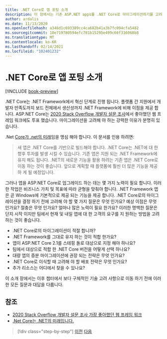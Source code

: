 ```yaml
---
title: .NET Core로 앱 포팅 소개
description: 이 장에서는 기존 ASP.NET apps를 .NET Core로 마이그레이션하기를 고려 하는 팀에 대 한 고려 사항 목록을 다룹니다.
author: ardalis
ms.date: 11/13/2020
ms.openlocfilehash: a346d1c693389cc4ca682b41a3b7fc094cfa5482
ms.sourcegitcommit: 10e719780594efc781b15295e499c66f316068b8
ms.translationtype: MT
ms.contentlocale: ko-KR
ms.lasthandoff: 02/14/2021
ms.locfileid: "102401232"
---
```

# <a name="introduction-to-porting-apps-to-net-core"></a>.NET Core로 앱 포팅 소개

[!INCLUDE [book-preview](../../../includes/book-preview.md)]

.NET Core는 .NET Framework에서 혁신 단계로 진행 됩니다. 플랫폼 간 지원에서 개발자 만족도까지 보드 전체에서 생산성까지 .NET Framework에 비해 이점을 제공 합니다. ASP.NET Core는 [2020 Stack Overflow 개발자 설문 조사](https://insights.stackoverflow.com/survey/2020#technology-most-loved-dreaded-and-wanted-web-frameworks)에서 좋아했던 웹 프레임 워크에도 투표 했습니다. 마이그레이션을 고려해 야 하는 강력한 이유가 분명히 있습니다.

.Net [Core가 .net의 미래](https://devblogs.microsoft.com/dotnet/net-core-is-the-future-of-net/)임을 명심 해야 합니다. 이 문서를 인용 하려면:

> 새 앱은 .NET Core를 기반으로 빌드해야 합니다. .NET Core는 .NET에 대 한 향후 투자를 발생 시킬 수 있습니다. 기존 앱은 지원 되는 .NET Framework에 유지 해도 됩니다. .NET의 새로운 기능을 활용 하려는 기존 앱은 .NET Core로 이동 하는 것이 좋습니다. 앞으로 계획할 때 플랫폼에 훨씬 더 많은 기능을 제공 하 게 될 예정입니다.

그러나 앱을 ASP.NET Core로 업그레이드 하는 데는 몇 가지 노력이 필요 합니다. 이러한 작업은 비즈니스 가치 및 목표에 따라 균형을 맞춰야 합니다. .NET Framework 앱은 곧 Windows에 기본적으로 제공 되는 기능을 제공 합니다. .NET Core로의 마이그레이션을 결정 하기 전에 고려해 야 할 몇 가지 질문은 무엇 인가요? 예상 이점은 무엇 인가요? 절충은 무엇 인가요? 얼마나 많은 노력이 필요 한가요? 이러한 명백한 질문은 단지 시작 이지만 팀에서 현재 및 내일 앱에 대 한 고객의 요구를 지 원하는 방법을 고려 하는 것이 좋습니다.

- .NET Core로의 마이그레이션이 적절 합니까?
- .NET Framework를 그대로 유지 하는 것이 적합 한가요?
- 앱이 ASP.NET Core 2.1를 스테핑 돌로 대상으로 지정 해야 하나요?
- 팀에서 대상으로 적합 한 .NET Core 버전을 어떻게 선택 하나요?
- 대량 앱의 증분 마이그레이션에 권장 되는 전략은 무엇 인가요?
- .NET Core로 이식할 때 고려해 야 할 배포 전략은 무엇 인가요?
- 추가 리소스는 어디에서 찾을 수 있나요?

이 소개 장에서는 이후 챕터에서 보다 구체적인 기술 고려 사항으로 이동 하기 전에 이러한 모든 질문과 대답을 다룹니다.

## <a name="references"></a>참조

- [2020 Stack Overflow 개발자 설문 조사 가장 좋아했던 웹 프레임 워크](https://insights.stackoverflow.com/survey/2020#technology-most-loved-dreaded-and-wanted-web-frameworks)
- [.Net Core는 .NET의 미래입니다.](https://devblogs.microsoft.com/dotnet/net-core-is-the-future-of-net/)

>[!div class="step-by-step"]
>[이전](index.md)
>[다음](migration-considerations.md)
